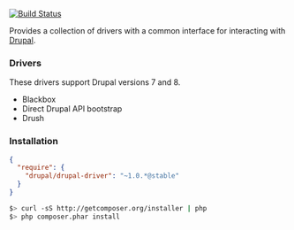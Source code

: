 [![Build Status](https://travis-ci.org/jhedstrom/DrupalDriver.svg?branch=master)](https://travis-ci.org/jhedstrom/DrupalDriver)

Provides a collection of drivers with a common interface for interacting with [Drupal](http://drupal.org).

### Drivers

These drivers support Drupal versions 7 and 8.

* Blackbox
* Direct Drupal API bootstrap
* Drush

### Installation

``` json
{
  "require": {
    "drupal/drupal-driver": "~1.0.*@stable"
  }
}
```

``` bash
$> curl -sS http://getcomposer.org/installer | php
$> php composer.phar install
```
